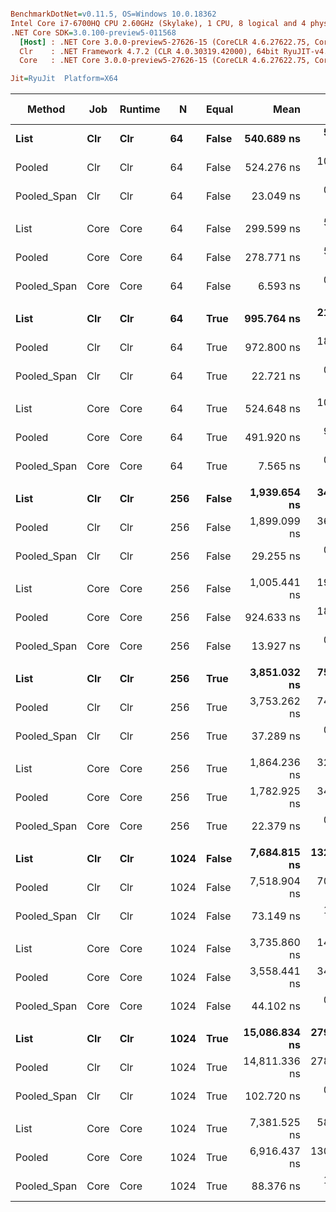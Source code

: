 ``` ini

BenchmarkDotNet=v0.11.5, OS=Windows 10.0.18362
Intel Core i7-6700HQ CPU 2.60GHz (Skylake), 1 CPU, 8 logical and 4 physical cores
.NET Core SDK=3.0.100-preview5-011568
  [Host] : .NET Core 3.0.0-preview5-27626-15 (CoreCLR 4.6.27622.75, CoreFX 4.700.19.22408), 64bit RyuJIT
  Clr    : .NET Framework 4.7.2 (CLR 4.0.30319.42000), 64bit RyuJIT-v4.8.3801.0
  Core   : .NET Core 3.0.0-preview5-27626-15 (CoreCLR 4.6.27622.75, CoreFX 4.700.19.22408), 64bit RyuJIT

Jit=RyuJit  Platform=X64  

```
|      Method |  Job | Runtime |    N | Equal |          Mean |       Error |      StdDev | Ratio | RatioSD |  Gen 0 | Gen 1 | Gen 2 | Allocated |
|------------ |----- |-------- |----- |------ |--------------:|------------:|------------:|------:|--------:|-------:|------:|------:|----------:|
|        **List** |  **Clr** |     **Clr** |   **64** | **False** |    **540.689 ns** |   **5.5631 ns** |   **5.2037 ns** |  **1.00** |    **0.00** | **0.0229** |     **-** |     **-** |      **72 B** |
|      Pooled |  Clr |     Clr |   64 | False |    524.276 ns |  10.2420 ns |  10.5178 ns |  0.97 |    0.02 | 0.0229 |     - |     - |      72 B |
| Pooled_Span |  Clr |     Clr |   64 | False |     23.049 ns |   0.4304 ns |   0.4026 ns |  0.04 |    0.00 |      - |     - |     - |         - |
|             |      |         |      |       |               |             |             |       |         |        |       |       |           |
|        List | Core |    Core |   64 | False |    299.599 ns |   5.3583 ns |   5.0122 ns |  1.00 |    0.00 |      - |     - |     - |         - |
|      Pooled | Core |    Core |   64 | False |    278.771 ns |   5.4828 ns |   5.8665 ns |  0.93 |    0.02 |      - |     - |     - |         - |
| Pooled_Span | Core |    Core |   64 | False |      6.593 ns |   0.1636 ns |   0.1751 ns |  0.02 |    0.00 |      - |     - |     - |         - |
|             |      |         |      |       |               |             |             |       |         |        |       |       |           |
|        **List** |  **Clr** |     **Clr** |   **64** |  **True** |    **995.764 ns** |  **21.8830 ns** |  **20.4694 ns** |  **1.00** |    **0.00** | **0.0229** |     **-** |     **-** |      **72 B** |
|      Pooled |  Clr |     Clr |   64 |  True |    972.800 ns |  18.7207 ns |  17.5114 ns |  0.98 |    0.02 | 0.0229 |     - |     - |      72 B |
| Pooled_Span |  Clr |     Clr |   64 |  True |     22.721 ns |   0.4032 ns |   0.3771 ns |  0.02 |    0.00 |      - |     - |     - |         - |
|             |      |         |      |       |               |             |             |       |         |        |       |       |           |
|        List | Core |    Core |   64 |  True |    524.648 ns |  10.1632 ns |  10.8746 ns |  1.00 |    0.00 |      - |     - |     - |         - |
|      Pooled | Core |    Core |   64 |  True |    491.920 ns |   9.5632 ns |   8.9454 ns |  0.94 |    0.02 |      - |     - |     - |         - |
| Pooled_Span | Core |    Core |   64 |  True |      7.565 ns |   0.1308 ns |   0.1223 ns |  0.01 |    0.00 |      - |     - |     - |         - |
|             |      |         |      |       |               |             |             |       |         |        |       |       |           |
|        **List** |  **Clr** |     **Clr** |  **256** | **False** |  **1,939.654 ns** |  **34.5885 ns** |  **32.3541 ns** |  **1.00** |    **0.00** | **0.0229** |     **-** |     **-** |      **72 B** |
|      Pooled |  Clr |     Clr |  256 | False |  1,899.099 ns |  36.3772 ns |  38.9232 ns |  0.98 |    0.03 | 0.0229 |     - |     - |      72 B |
| Pooled_Span |  Clr |     Clr |  256 | False |     29.255 ns |   0.5901 ns |   0.5520 ns |  0.02 |    0.00 |      - |     - |     - |         - |
|             |      |         |      |       |               |             |             |       |         |        |       |       |           |
|        List | Core |    Core |  256 | False |  1,005.441 ns |  19.8784 ns |  18.5943 ns |  1.00 |    0.00 |      - |     - |     - |         - |
|      Pooled | Core |    Core |  256 | False |    924.633 ns |  18.3731 ns |  21.1585 ns |  0.92 |    0.03 |      - |     - |     - |         - |
| Pooled_Span | Core |    Core |  256 | False |     13.927 ns |   0.3116 ns |   0.3827 ns |  0.01 |    0.00 |      - |     - |     - |         - |
|             |      |         |      |       |               |             |             |       |         |        |       |       |           |
|        **List** |  **Clr** |     **Clr** |  **256** |  **True** |  **3,851.032 ns** |  **75.9455 ns** | **108.9188 ns** | **1.000** |    **0.00** | **0.0229** |     **-** |     **-** |      **72 B** |
|      Pooled |  Clr |     Clr |  256 |  True |  3,753.262 ns |  74.1163 ns |  69.3284 ns | 0.969 |    0.03 | 0.0229 |     - |     - |      72 B |
| Pooled_Span |  Clr |     Clr |  256 |  True |     37.289 ns |   0.6151 ns |   0.5754 ns | 0.010 |    0.00 |      - |     - |     - |         - |
|             |      |         |      |       |               |             |             |       |         |        |       |       |           |
|        List | Core |    Core |  256 |  True |  1,864.236 ns |  32.8801 ns |  30.7561 ns |  1.00 |    0.00 |      - |     - |     - |         - |
|      Pooled | Core |    Core |  256 |  True |  1,782.925 ns |  34.1587 ns |  31.9520 ns |  0.96 |    0.02 |      - |     - |     - |         - |
| Pooled_Span | Core |    Core |  256 |  True |     22.379 ns |   0.2112 ns |   0.1975 ns |  0.01 |    0.00 |      - |     - |     - |         - |
|             |      |         |      |       |               |             |             |       |         |        |       |       |           |
|        **List** |  **Clr** |     **Clr** | **1024** | **False** |  **7,684.815 ns** | **132.5959 ns** | **124.0303 ns** | **1.000** |    **0.00** | **0.0153** |     **-** |     **-** |      **72 B** |
|      Pooled |  Clr |     Clr | 1024 | False |  7,518.904 ns |  70.4102 ns |  65.8618 ns | 0.979 |    0.01 | 0.0229 |     - |     - |      72 B |
| Pooled_Span |  Clr |     Clr | 1024 | False |     73.149 ns |   1.3859 ns |   1.2964 ns | 0.010 |    0.00 |      - |     - |     - |         - |
|             |      |         |      |       |               |             |             |       |         |        |       |       |           |
|        List | Core |    Core | 1024 | False |  3,735.860 ns |  14.9321 ns |  13.9675 ns |  1.00 |    0.00 |      - |     - |     - |         - |
|      Pooled | Core |    Core | 1024 | False |  3,558.441 ns |  34.7725 ns |  32.5262 ns |  0.95 |    0.01 |      - |     - |     - |         - |
| Pooled_Span | Core |    Core | 1024 | False |     44.102 ns |   0.6302 ns |   0.5895 ns |  0.01 |    0.00 |      - |     - |     - |         - |
|             |      |         |      |       |               |             |             |       |         |        |       |       |           |
|        **List** |  **Clr** |     **Clr** | **1024** |  **True** | **15,086.834 ns** | **279.0053 ns** | **274.0205 ns** | **1.000** |    **0.00** |      **-** |     **-** |     **-** |      **72 B** |
|      Pooled |  Clr |     Clr | 1024 |  True | 14,811.336 ns | 278.7032 ns | 260.6991 ns | 0.982 |    0.02 | 0.0153 |     - |     - |      72 B |
| Pooled_Span |  Clr |     Clr | 1024 |  True |    102.720 ns |   0.9815 ns |   0.9181 ns | 0.007 |    0.00 |      - |     - |     - |         - |
|             |      |         |      |       |               |             |             |       |         |        |       |       |           |
|        List | Core |    Core | 1024 |  True |  7,381.525 ns |  58.5562 ns |  54.7735 ns |  1.00 |    0.00 |      - |     - |     - |         - |
|      Pooled | Core |    Core | 1024 |  True |  6,916.437 ns | 130.7051 ns | 122.2616 ns |  0.94 |    0.02 |      - |     - |     - |         - |
| Pooled_Span | Core |    Core | 1024 |  True |     88.376 ns |   1.7580 ns |   1.7266 ns |  0.01 |    0.00 |      - |     - |     - |         - |
